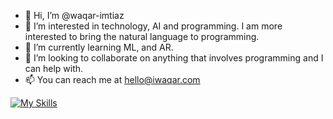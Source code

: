 - 👋 Hi, I’m @waqar-imtiaz
- 👀 I’m interested in technology, AI and programming. I am more interested to bring the natural language to programming.
- 🌱 I’m currently learning ML, and AR.
- 💞️ I’m looking to collaborate on anything that involves programming and I can help with.
- 📫 You can reach me at hello@iwaqar.com

[![My Skills](https://skillicons.dev/icons?i=html,css,js,ts,angular,react,next,vue,nest,nuxt,reactivex,express,nodejs,netlify,supabase,firebase,htmx,graphql,mongodb,mysql,sqlite,nginx,jest,jquery,sass,bootstrap,tailwind,materialui,wasm,d3,threejs,tensorflow,terraform,webflow,workers,xd,figma,ps,npm,deno,pnpm,bun,vite,babel,webpack,yarn,git,github,gitlab,bitbucket,dart,flutter&perline=5)](https://iwaqar.com)
<!---
waqar-imtiaz/waqar-imtiaz is a ✨ special ✨ repository because its `README.md` (this file) appears on your GitHub profile.
You can click the Preview link to take a look at your changes.
--->
